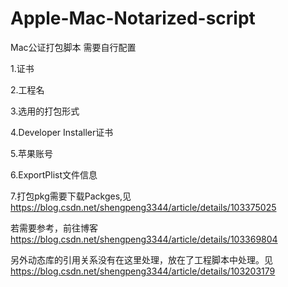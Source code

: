 # Apple-Mac-Notarized-script

Mac公证打包脚本
需要自行配置

1.证书

2.工程名

3.选用的打包形式

4.Developer Installer证书

5.苹果账号

6.ExportPlist文件信息

7.打包pkg需要下载Packges,见 https://blog.csdn.net/shengpeng3344/article/details/103375025

若需要参考，前往博客 https://blog.csdn.net/shengpeng3344/article/details/103369804

另外动态库的引用关系没有在这里处理，放在了工程脚本中处理。见 https://blog.csdn.net/shengpeng3344/article/details/103203179


